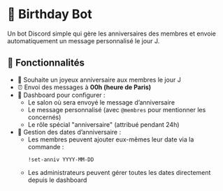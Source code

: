 # 🎂 Birthday Bot

Un bot Discord simple qui gère les anniversaires des membres et envoie automatiquement un message personnalisé le jour J.  

## 🚀 Fonctionnalités
- 🎉 Souhaite un joyeux anniversaire aux membres le jour J  
- ⏰ Envoi des messages à **00h (heure de Paris)**  
- 📢 Dashboard pour configurer :
  - Le salon où sera envoyé le message d’anniversaire  
  - Le message personnalisé (avec `@membres` pour mentionner les concernés)  
  - Le rôle spécial "anniversaire" (attribué pendant 24h)  
- 📅 Gestion des dates d’anniversaire :
  - Les membres peuvent ajouter eux-mêmes leur date via la commande :
    ```text
    !set-anniv YYYY-MM-DD
    ```
  - Les administrateurs peuvent gérer toutes les dates directement depuis le dashboard  


